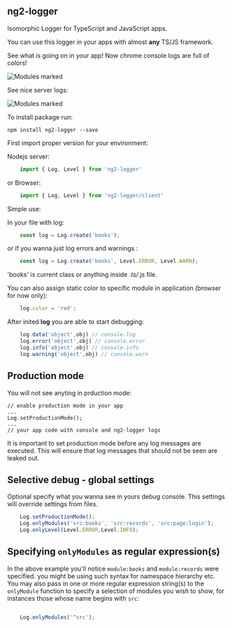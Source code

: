 ## ng2-logger ##



Isomorphic Logger for TypeScript and JavaScript apps.

You can use this logger in your apps with almost **any**
TS/JS framework.

See what is going on in your app!
Now chrome console logs are full of colors!

![Modules marked](screen.png)

See nice server logs:

![Modules marked](server.png)


To install package run:

    npm install ng2-logger --save

First import proper version for your environment:

Nodejs server:

```ts
    import { Log, Level } from 'ng2-logger'
```
or Browser:

```ts
    import { Log, Level } from 'ng2-logger/client'
```

Simple use:

In your file with log:
```ts
    const log = Log.create('books');
```
or if you wanna just log errors and warnings :
```ts
    const log = Log.create('books', Level.ERROR, Level.WARN);
```
'books' is current class or anything inside *.ts/*.js file.

You can also assign static color to specific module in application (browser for now only):
```ts
    log.color = 'red';
```
After inited **log** you are able to start debugging:
```ts
    log.data('object',obj) // console.log
    log.error('object',obj) // console.error
    log.info('object',obj) // console.info
    log.warning('object',obj) // console.warn
```


**Production mode**
-------------------

You will not see anyting in prduction mode:

    // enable production mode in your app
    ...
    Log.setProductionMode();
    ...
    // your app code with console and ng2-logger logs


It is important to set production mode before any log messages are executed.
This will ensure that log messages that should not be seen are leaked out.


**Selective debug - global settings**
-------------------

Optional specify what you wanna see in yours debug console.
This settings will override settings from files.

```ts
    Log.setProductionMode();
    Log.onlyModules('src:books', 'src:records', 'src:page:login');
    Log.onlyLevel(Level.ERROR,Level.INFO);
```

**Specifying `onlyModules` as regular expression(s)**
-------------------

In the above example you'll notice `module:books` and `module:records` were specified.
you might be using such syntax for namespace hierarchy etc. You may also pass in one or more regular
expression string(s) to the `onlyModule` function to specify a selection of modules you wish
to show, for instances those whose name begins with `src`:

```ts

    Log.onlyModules('^src');
```


